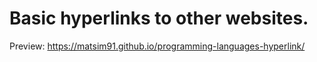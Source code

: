 # Basic hyperlinks to other websites.
Preview: https://matsim91.github.io/programming-languages-hyperlink/
